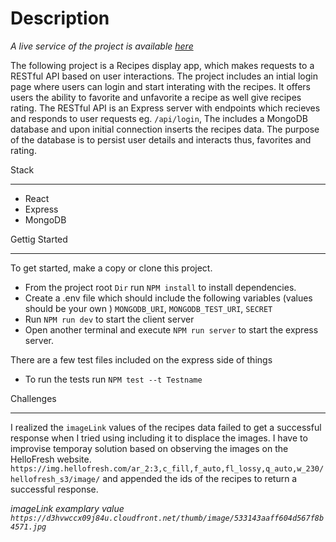 # Description
_A live service of the project is available [here](https://boiling-oasis-50981.herokuapp.com/)_

The following  project is a Recipes display app, which makes requests
to a RESTful API based on user interactions. The project includes an intial login page where users can login and start interating with the recipes. It offers users the ability to favorite and unfavorite a recipe as well give recipes rating. The RESTful API is
an Express server with endpoints which recieves and responds to user requests eg. `/api/login`, The includes a MongoDB database and upon initial connection inserts the recipes data. The purpose of the database is to persist user details and interacts thus, favorites and rating.

Stack
______

- React
- Express
- MongoDB


Gettig Started
_______________

To get started, make a copy or clone this project.

- From the project root `Dir` run `NPM install` to install dependencies.
- Create a .env file which should include the following variables (values should be your own ) `MONGODB_URI`, `MONGODB_TEST_URI`, `SECRET`
- Run `NPM run dev` to start the client server
- Open another terminal and execute `NPM run server` to start the express server.

There are a few test files included on the express side of things
- To run the tests run `NPM test --t Testname`

Challenges
__________

I realized the `imageLink` values of the recipes data failed to get a successful response
when I tried using including it to displace the images. 
I have to improvise temporay solution based on observing the
images on the HelloFresh website.
`https://img.hellofresh.com/ar_2:3,c_fill,f_auto,fl_lossy,q_auto,w_230/hellofresh_s3/image/` and appended the
ids of the recipes to return a successful response.

_imageLink examplary value `https://d3hvwccx09j84u.cloudfront.net/thumb/image/533143aaff604d567f8b4571.jpg`_